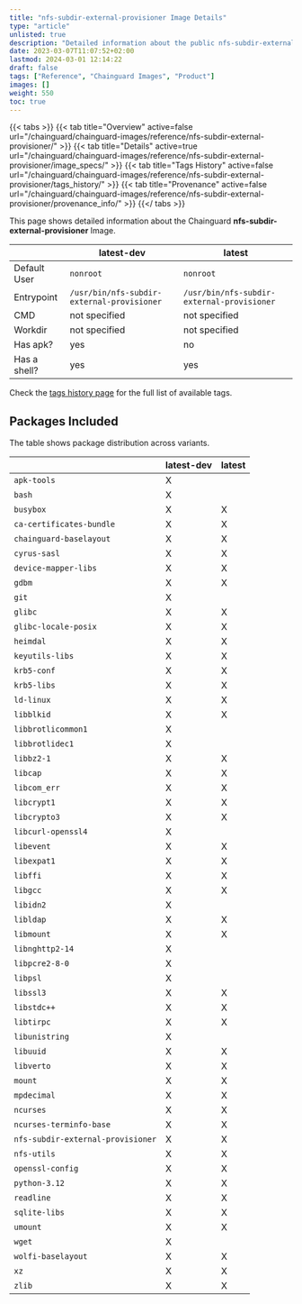 ```yaml
---
title: "nfs-subdir-external-provisioner Image Details"
type: "article"
unlisted: true
description: "Detailed information about the public nfs-subdir-external-provisioner Chainguard Image."
date: 2023-03-07T11:07:52+02:00
lastmod: 2024-03-01 12:14:22
draft: false
tags: ["Reference", "Chainguard Images", "Product"]
images: []
weight: 550
toc: true
---
```


{{< tabs >}}
{{< tab title="Overview" active=false url="/chainguard/chainguard-images/reference/nfs-subdir-external-provisioner/" >}}
{{< tab title="Details" active=true url="/chainguard/chainguard-images/reference/nfs-subdir-external-provisioner/image_specs/" >}}
{{< tab title="Tags History" active=false url="/chainguard/chainguard-images/reference/nfs-subdir-external-provisioner/tags_history/" >}}
{{< tab title="Provenance" active=false url="/chainguard/chainguard-images/reference/nfs-subdir-external-provisioner/provenance_info/" >}}
{{</ tabs >}}

This page shows detailed information about the Chainguard **nfs-subdir-external-provisioner** Image.

|              | latest-dev                                 | latest                                     |
|--------------|--------------------------------------------|--------------------------------------------|
| Default User | `nonroot`                                  | `nonroot`                                  |
| Entrypoint   | `/usr/bin/nfs-subdir-external-provisioner` | `/usr/bin/nfs-subdir-external-provisioner` |
| CMD          | not specified                              | not specified                              |
| Workdir      | not specified                              | not specified                              |
| Has apk?     | yes                                        | no                                         |
| Has a shell? | yes                                        | yes                                        |

Check the [tags history page](/chainguard/chainguard-images/reference/nfs-subdir-external-provisioner/tags_history/) for the full list of available tags.

## Packages Included
The table shows package distribution across variants.

|                                   | latest-dev | latest |
|-----------------------------------|------------|--------|
| `apk-tools`                       | X          |        |
| `bash`                            | X          |        |
| `busybox`                         | X          | X      |
| `ca-certificates-bundle`          | X          | X      |
| `chainguard-baselayout`           | X          | X      |
| `cyrus-sasl`                      | X          | X      |
| `device-mapper-libs`              | X          | X      |
| `gdbm`                            | X          | X      |
| `git`                             | X          |        |
| `glibc`                           | X          | X      |
| `glibc-locale-posix`              | X          | X      |
| `heimdal`                         | X          | X      |
| `keyutils-libs`                   | X          | X      |
| `krb5-conf`                       | X          | X      |
| `krb5-libs`                       | X          | X      |
| `ld-linux`                        | X          | X      |
| `libblkid`                        | X          | X      |
| `libbrotlicommon1`                | X          |        |
| `libbrotlidec1`                   | X          |        |
| `libbz2-1`                        | X          | X      |
| `libcap`                          | X          | X      |
| `libcom_err`                      | X          | X      |
| `libcrypt1`                       | X          | X      |
| `libcrypto3`                      | X          | X      |
| `libcurl-openssl4`                | X          |        |
| `libevent`                        | X          | X      |
| `libexpat1`                       | X          | X      |
| `libffi`                          | X          | X      |
| `libgcc`                          | X          | X      |
| `libidn2`                         | X          |        |
| `libldap`                         | X          | X      |
| `libmount`                        | X          | X      |
| `libnghttp2-14`                   | X          |        |
| `libpcre2-8-0`                    | X          |        |
| `libpsl`                          | X          |        |
| `libssl3`                         | X          | X      |
| `libstdc++`                       | X          | X      |
| `libtirpc`                        | X          | X      |
| `libunistring`                    | X          |        |
| `libuuid`                         | X          | X      |
| `libverto`                        | X          | X      |
| `mount`                           | X          | X      |
| `mpdecimal`                       | X          | X      |
| `ncurses`                         | X          | X      |
| `ncurses-terminfo-base`           | X          | X      |
| `nfs-subdir-external-provisioner` | X          | X      |
| `nfs-utils`                       | X          | X      |
| `openssl-config`                  | X          | X      |
| `python-3.12`                     | X          | X      |
| `readline`                        | X          | X      |
| `sqlite-libs`                     | X          | X      |
| `umount`                          | X          | X      |
| `wget`                            | X          |        |
| `wolfi-baselayout`                | X          | X      |
| `xz`                              | X          | X      |
| `zlib`                            | X          | X      |

